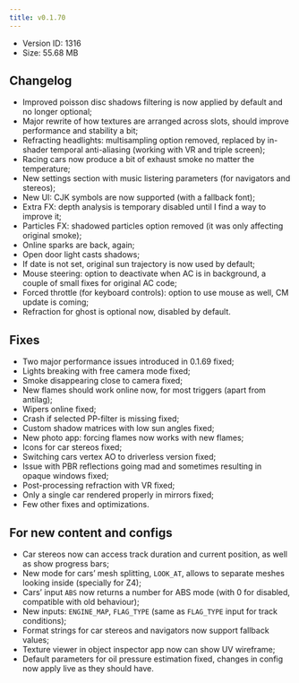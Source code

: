 ```yaml
---
title: v0.1.70
---
```


*   Version ID: 1316
*   Size: 55.68 MB

## Changelog

*   Improved poisson disc shadows filtering is now applied by default and no longer optional;
*   Major rewrite of how textures are arranged across slots, should improve performance and stability a bit;
*   Refracting headlights: multisampling option removed, replaced by in-shader temporal anti-aliasing (working with VR and triple screen);
*   Racing cars now produce a bit of exhaust smoke no matter the temperature;
*   New settings section with music listering parameters (for navigators and stereos);
*   New UI: CJK symbols are now supported (with a fallback font);
*   Extra FX: depth analysis is temporary disabled until I find a way to improve it;
*   Particles FX: shadowed particles option removed (it was only affecting original smoke);
*   Online sparks are back, again;
*   Open door light casts shadows;
*   If date is not set, original sun trajectory is now used by default;
*   Mouse steering: option to deactivate when AC is in background, a couple of small fixes for original AC code;
*   Forced throttle (for keyboard controls): option to use mouse as well, CM update is coming;
*   Refraction for ghost is optional now, disabled by default.

## Fixes

*   Two major performance issues introduced in 0.1.69 fixed;
*   Lights breaking with free camera mode fixed;
*   Smoke disappearing close to camera fixed;
*   New flames should work online now, for most triggers (apart from antilag);
*   Wipers online fixed;
*   Crash if selected PP-filter is missing fixed;
*   Custom shadow matrices with low sun angles fixed;
*   New photo app: forcing flames now works with new flames;
*   Icons for car stereos fixed;
*   Switching cars vertex AO to driverless version fixed;
*   Issue with PBR reflections going mad and sometimes resulting in opaque windows fixed;
*   Post-processing refraction with VR fixed;
*   Only a single car rendered properly in mirrors fixed;
*   Few other fixes and optimizations.

## For new content and configs

*   Car stereos now can access track duration and current position, as well as show progress bars;
*   New mode for cars’ mesh splitting, `LOOK_AT`, allows to separate meshes looking inside (specially for Z4);
*   Cars’ input `ABS` now returns a number for ABS mode (with 0 for disabled, compatible with old behaviour);
*   New inputs: `ENGINE_MAP`, `FLAG_TYPE` (same as `FLAG_TYPE` input for track conditions);
*   Format strings for car stereos and navigators now support fallback values;
*   Texture viewer in object inspector app now can show UV wireframe;
*   Default parameters for oil pressure estimation fixed, changes in config now apply live as they should have.

